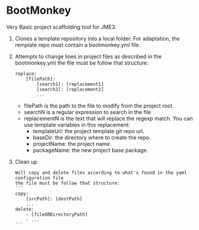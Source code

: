 BootMonkey
==========

Very Basic project scaffolding tool for JME3.

1. Clones a template repository into a local folder. For adaptation, the remplate repo must contain a bootmonkey.yml file.

2. Attempts to change lines in project files as described in the bootmonkey.yml
      the file must be follow that structure:
      ```
      replace:
          [filePath]:
              [search1]: [replacement1]
              [search2]: [replacement2]
              ...
      ```
    - filePath is the path to the file to modify from the project root.
    - searchN is a regular expression to search in the file
    - replacementN is the text that will replace the regexp match. You can use template variables in this replacement:
       - templateUrl: the project template git repo url.
       - baseDir: the directory where to create the repo.
       - projectName: the project name.
       - packageName: the new project base package.

3. Clean up

       Will copy and delete files according to what's found in the yaml configuration file
       the file must be follow that structure:
       ```
       copy:
           [srcPath]: [destPath]
           ...
       delete:
           - [fileORDirectoryPath]
           - ...
       ```
